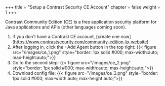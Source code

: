 +++
title = "Setup a Contrast Security CE Account"
chapter = false
weight = 1
+++

Contrast Community Edition (CE) is a free application security platform for Java applications and APIs (other languages coming soon).

1. If you don't have a Contrast CE account, [create one now] (https://www.contrastsecurity.com/community-edition-lp-website)
2. After logging in, click the +Add Agent button in the top right:
{{< figure src="/images/ce_1.png" style="border: 1px solid #000; max-width:auto; max-height:auto;">}}
3. Go to the second step:
{{< figure src="/images/ce_2.png" style="border: 1px solid #000; max-width:auto; max-height:auto;">}}
4. Download config file:
{{< figure src="/images/ce_3.png" style="border: 1px solid #000; max-width:auto; max-height:auto;">}}